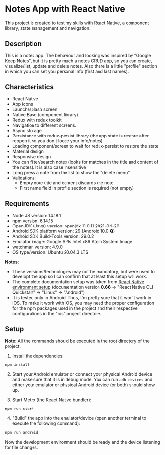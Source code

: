 # Notes App with React Native

This project is created to test my skills with React Native, a component
library, state management and navigation.

## Description

This is a notes app. The behaviour and looking was inspired by "Google Keep
Notes", but it is pretty much a notes CRUD app, so you can create,
visualize/list, update and delete notes. Also there is a little "profile"
section in which you can set you personal info (first and last names).

## Characteristics

- React Native
- App icons
- Launch/splash screen
- Native Base (component library)
- Redux with redux toolkit
- Navigation to different screens.
- Async storage
- Persistance with redux-persist library (the app state is restore after reopen
  it so you don't loose your info/notes)
- Loading component/screen to wait for redux-persist to restore the state
- Material design
- Responsive design
- You can filter/search notes (looks for matches in the title and content of the
  notes). It is also case insensitive
- Long press a note from the list to show the "delete menu"
- Validations:
  - Empty note title and content discards the note
  - First name field in profile section is required (not empty)

## Requirements

- Node JS version: 14.18.1
- npm version: 6.14.15
- OpenJDK (Java) version: openjdk 11.0.11 2021-04-20
- Android SDK platform version: 29 (Android 10.0 **Q**)
- Android SDK Build-Tools version: 29.0.2
- Emulator image: Google APIs Intel x86 Atom System Image
- watchman version: 4.9.0
- OS type/version: Ubuntu 20.04.3 LTS

**Notes**:

- These versions/technologies may not be mandatory, but were used to developt
  the app so I can confirm that at least this setup will work.
- The complete documentation setup was taken from [React Native
  environment setup](https://reactnative.dev/docs/environment-setup) (documentation
  version **0.66** -> "React Native CLI Quickstart" -> "Linux" -> "Android")
- It is tested only in Android. Thus, I'm pretty sure that it won't work in iOS.
  To make it work with iOS, you may need the proper configuration for the npm
  packages used in the project and their respective configurations in the "ios"
  project directory.

## Setup

**Note**: All the commands should be executed in the root directory of the
project.

1. Install the dependencies:

```bash
npm install
```

2. Start your Android emulator or connect your physical Android device and make
   sure that it is in debug mode. You can run `adb devices` and either your
   emulator or physical Android device (or both) should show up.

3. Start Metro (the React Native bundler):

```bash
npm run start
```

4. "Build" the app into the emulator/device (open another terminal to execute
   the following command):

```bash
npm run android
```

Now the development environment should be ready and the device listening for
file changes.
